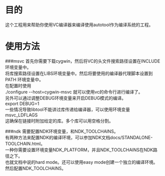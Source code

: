 目的
==
这个工程用来帮助你使用VC编译器来编译使用autotool作为编译系统的工程。<br/>

使用方法
====
###msvc
首先你需要下载cygwin，然后将VC的头文件搜索路径设置在INCLUDE环境变量中。<br/>
将库搜索路径设置在LIBS环境变量中。然后将要使用的编译器代理脚本设置到PATH
环境变量中。<br/>
在配置时使用<br/>
./configure --host=cygwin-msvc
就可以使用vc的命令行进行编译了。<br/>
另外可以通过调整DEBUG环境变量来开启DEBUG模式的编译。<br/>
export DEBUG=1<br/>
一些情况导致libtool不能讲过库传递给编译器，可以使用环境变量msvc_LDFLAGS <br/>
这确保在链接时附加给定的库。多个库可以用空格分割。<br/>

###ndk
需要配置NDK环境变量，和NDK_TOOLCHAINS。<br/>
有两种方法来配置NDK的编译环境，可以参加NDK文档docs/STANDALONE-TOOLCHAIN.html。<br/>
一种你需要设置环境变量NDK_PLATFORM，并且NDK_TOOLCHAINS在NDK路径之下。<br/>
也就文档中说的hard mode。还可以使用easy mode创建一个独立的编译环境。然后配置NDK_TOOLCHAINS。<br/>